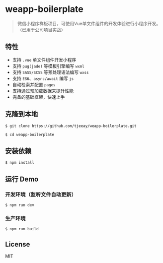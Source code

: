 # weapp-boilerplate

> 微信小程序样板项目，可使用Vue单文件组件的开发体验进行小程序开发。（已用于公司项目实战）

## 特性

* 支持 `.vue` 单文件组件开发小程序
* 支持 `pug(jade)` 等模板引擎编写 `wxml`
* 支持 `SASS/SCSS` 等预处理语法编写 `wxss`
* 支持 `ES6`、`async/await` 编写 `js`
* 自动检索并配置 `pages`
* 支持通过预加载数据来提升性能
* 完备的基础框架，快速上手

## 克隆到本地

```shell
$ git clone https://github.com/tjeeay/weapp-boilerplate.git

$ cd weapp-boilerplate
```

## 安装依赖

```shell
$ npm install
```

## 运行 Demo

### 开发环境（监听文件自动更新）

```shell
$ npm run dev
```

### 生产环境

```shell
$ npm run build
```

## License

MIT
